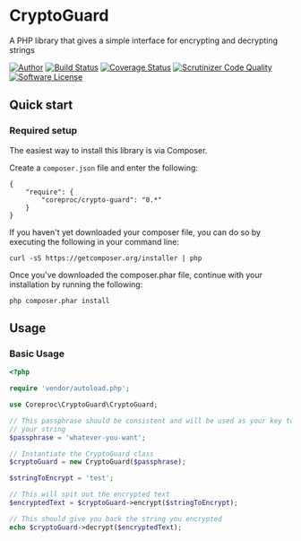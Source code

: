 CryptoGuard
========

A PHP library that gives a simple interface for encrypting and decrypting strings

[![Author](http://img.shields.io/badge/author-@chrisbjr-blue.svg?style=flat-square)](https://twitter.com/chrisbjr)
[![Build Status](https://img.shields.io/travis/CoreProc/crypto-guard/master.svg?style=flat-square)](https://travis-ci.org/CoreProc/crypto-guard)
[![Coverage Status](https://img.shields.io/scrutinizer/coverage/g/CoreProc/crypto-guard.svg?style=flat-square)](https://scrutinizer-ci.com/g/CoreProc/crypto-guard/?branch=master)
[![Scrutinizer Code Quality](https://img.shields.io/scrutinizer/g/CoreProc/crypto-guard.svg?style=flat-square)](https://scrutinizer-ci.com/g/CoreProc/crypto-guard/?branch=master)
[![Software License](https://img.shields.io/badge/license-MIT-brightgreen.svg?style=flat-square)](LICENSE)

## Quick start

### Required setup

The easiest way to install this library is via Composer.

Create a `composer.json` file and enter the following:

    {
        "require": {
            "coreproc/crypto-guard": "0.*"
        }
    }

If you haven't yet downloaded your composer file, you can do so by executing the following in your command line:

    curl -sS https://getcomposer.org/installer | php

Once you've downloaded the composer.phar file, continue with your installation by running the following:

    php composer.phar install

## Usage

### Basic Usage

```php
<?php

require 'vendor/autoload.php';

use Coreproc\CryptoGuard\CryptoGuard;

// This passphrase should be consistent and will be used as your key to encrypt/decrypt
// your string
$passphrase = 'whatever-you-want';

// Instantiate the CryptoGuard class
$cryptoGuard = new CryptoGuard($passphrase);

$stringToEncrypt = 'test';

// This will spit out the encrypted text
$encryptedText = $cryptoGuard->encrypt($stringToEncrypt);

// This should give you back the string you encrypted
echo $cryptoGuard->decrypt($encryptedText);
```
